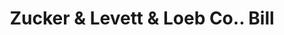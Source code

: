 ---
doi: 10.7916/D8Z90QFB
date_other: '1902'
date_other_textual: '1902'
form: printed ephemera
genre:
- Invoices
name:
- Zucker & Levett & Loeb Co.
object_in_context_url: https://biggert.cul.columbia.edu/items/view/ave_biggert_01161
subject_hierarchical_geographic:
- New York, New York, United States
subject_name:
- Zucker & Levett & Loeb Co.
title: Zucker & Levett & Loeb Co.. Bill
sort_title: Zucker & Levett & Loeb Co.. Bill
call_number: ave_biggert_01161
coordinates:
- 40.71277777777778,-74.00583333333333
pid: ave_biggert_01161
identifiers: ave_biggert_01161
thumbnail: https://derivativo-3.library.columbia.edu/iiif/2/ldpd:344913/full/!256,256/0/native.jpg
permalink: /biggert/ave_biggert_01161/
layout: iiif-image-page
---